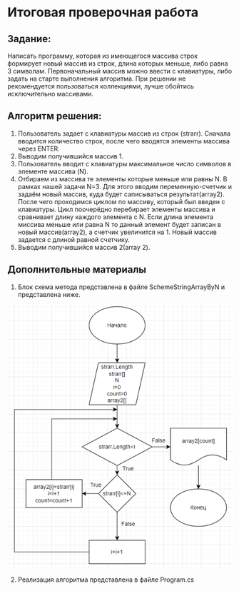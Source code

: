 # **Итоговая проверочная работа**
## **Задание:**
 Написать программу, которая из имеющегося массива строк формирует новый массив из строк, длина которых меньше, либо равна 3 символам. Первоначальный массив можно ввести с клавиатуры, либо задать на старте выполнения алгоритма. При решении не рекомендуется пользоваться коллекциями, лучше обойтись исключительно массивами.
 ## **Алгоритм решения:**
 1. Пользователь задает с клавиатуры массив из строк (strarr). Сначала вводится количество строк, после чего вводятся элементы массива через ENTER.
 2. Выводим получившийся массив 1. 
 3. Пользователь вводит с клавиатуры максимальное число символов в элементе массива (N).
 3. Отбираем из массива те элементы которые меньше или равны N. В рамках нашей задачи N=3. Для этого вводим переменную-счетчик и задаём новый массив, куда будет саписываться результат(array2). После чего проходимся циклом по массиву, который был введен с клавиатуры. Цикл поочерёдно перебирает элементы массива и сравнивает длину каждого элемента с N. Если длина элемента миссива меньше или равна N то данный элемент будет записан в новый массив(array2), а счетчик увеличится на 1. Новый массив задается с длиной равной счетчику.
 4. Выводим получившийся массив 2(array 2).
## Дополнительные материалы
1. Блок схема метода представлена в файле SchemeStringArrayByN и представлена ниже.

![Блок схема алгоритма](SchemeStringArrayByN.png)

2. Реализация алгоритма представлена в файле Program.cs